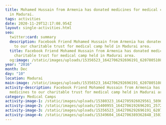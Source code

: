 ```yaml
---
title: Mohamed Hussain from Armenia has donated medicines for medical camp held
  in Madurai.
tags: activities
date: 2020-11-29T12:17:08.954Z
layout: single-activities.html
seo:
  twitter:card: summary
  description: Facebook Friend Mohamed Hussain from Armenia has donated medicines
    to our charitable trust for medical camp held in Madurai area.
  title: Facebook Friend Mohamed Hussain from Armenia has donated medicines to our
    charitable trust for medical camp held in Madurai area.
  og:image: /static/images/uploads/15356523_1642706292696191_6207805108673203087_n_1642706292696191.jpg
year: "2016"
month: Dec
day: "10"
location: Madurai
main-image: /static/images/uploads/15356523_1642706292696191_6207805108673203087_n_1642706292696191.jpg
activity-description: Facebook Friend Mohamed Hussain from Armenia has donated
  medicines to our charitable trust for medical camp held in Madurai area.
category: Medical Camps
activity-image-1: /static/images/uploads/15380323_1642705926029561_5890288389193832442_n_1642705926029561.jpg
activity-image-2: /static/images/uploads/15400955_1642706192696201_257227042498555965_n_1642706192696201.jpg
activity-image-3: /static/images/uploads/15356523_1642706292696191_6207805108673203087_n_1642706292696191.jpg
activity-image-4: /static/images/uploads/15349604_1642706389362848_1503291911961235297_n_1642706389362848.jpg
---
```

